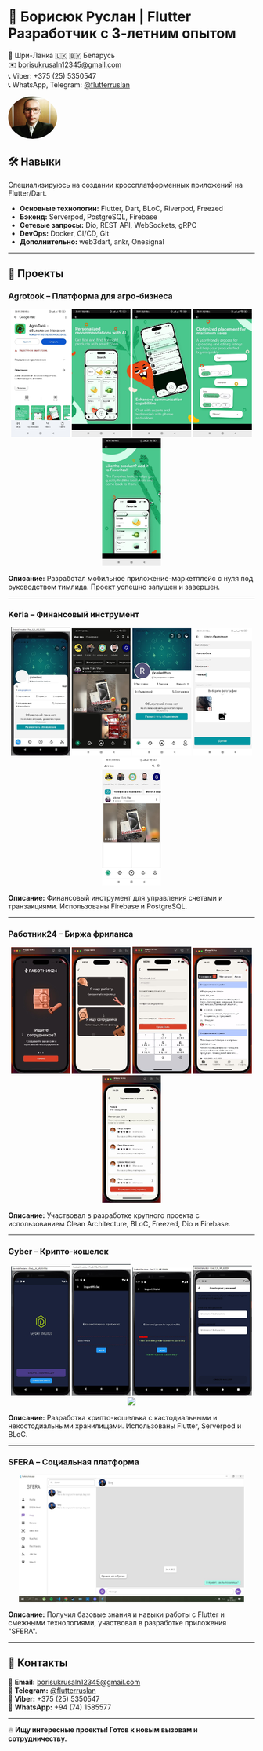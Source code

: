 # 📌 Борисюк Руслан | Flutter Разработчик с 3-летним опытом

📍 Шри-Ланка 🇱🇰
🇧🇾  Беларусь  
✉️ borisukrusaln12345@gmail.com  
📞 Viber: +375 (25) 5350547  
📞 WhatsApp, Telegram: [@flutterruslan](https://t.me/flutterruslan)
<p align="left">
  <img src="AVA.jpg" width="100" style="border-radius: 50%">
</p>

## 🛠️ Навыки

Специализируюсь на создании кроссплатформенных приложений на Flutter/Dart.  

- **Основные технологии:** Flutter, Dart, BLoC, Riverpod, Freezed  
- **Бэкенд:** Serverpod, PostgreSQL, Firebase  
- **Сетевые запросы:** Dio, REST API, WebSockets, gRPC  
- **DevOps:** Docker, CI/CD, Git  
- **Дополнительно:** web3dart, ankr, Onesignal  

---

## 🚀 Проекты

### Agrotook – Платформа для агро-бизнеса

<p align="center">
  <img src="Agrotook1.jpg" width="120"> 
  <img src="Agrotook2.jpg" width="120"> 
  <img src="Agrotook3.jpg" width="120"> 
  <img src="Agrotook4.jpg" width="120"> 
  <img src="Agrotook5.jpg" width="120">
</p>

**Описание:** Разработал мобильное приложение-маркетплейс с нуля под руководством тимлида. Проект успешно запущен и завершен.  

---

### Kerla – Финансовый инструмент

<p align="center">
  <img src="Kerla1.jpg" width="120"> 
  <img src="Kerla2.jpg" width="120"> 
  <img src="Kerla3.jpg" width="120"> 
  <img src="Kerla4.jpg" width="120"> 
  <img src="Kerla5.jpg" width="120">
</p>

**Описание:** Финансовый инструмент для управления счетами и транзакциями. Использованы Firebase и PostgreSQL.

---

### Работник24 – Биржа фриланса

<p align="center">
  <img src="Rabotnik1.jpg" width="120"> 
  <img src="Rabotnik2.jpg" width="120"> 
  <img src="Rabotnik3.jpg" width="120"> 
  <img src="Rabotnik4.jpg" width="120"> 
  <img src="Rabotnik5.jpg" width="120">
</p>

**Описание:** Участвовал в разработке крупного проекта с использованием Clean Architecture, BLoC, Freezed, Dio и Firebase.

---

### Gyber – Крипто-кошелек

<p align="center">
  <img src="GyberWallet1.jpg" width="120"> 
  <img src="GyberWallet2.jpg" width="120"> 
  <img src="GyberWallet3.jpg" width="120"> 
  <img src="GyberWallet4.jpg" width="120"> 
  <img src="GyberWallet5.jpg" width="120">
</p>

**Описание:** Разработка крипто-кошелька с кастодиальными и некостодиальными хранилищами. Использованы Flutter, Serverpod и BLoC.

---

### SFERA – Социальная платформа

<p align="center">
  <img src="Sfera.jpg" width="460">  
</p>

**Описание:** Получил базовые знания и навыки работы с Flutter и смежными технологиями, участвовал в разработке приложения "SFERA".

---

## 📩 Контакты

📧 **Email:** borisukrusaln12345@gmail.com  
📱 **Telegram:** [@flutterruslan](https://t.me/flutterruslan)  
📱 **Viber:** +375 (25) 5350547  
📱 **WhatsApp:** +94 (74) 1585577  

---

🔥 **Ищу интересные проекты! Готов к новым вызовам и сотрудничеству.**
